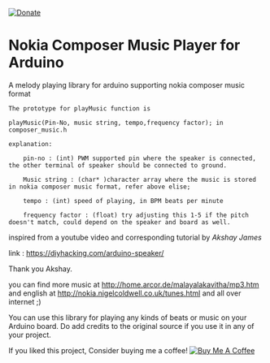 [![Donate](https://img.shields.io/badge/Donate-PayPal-green.svg)](irshadpi77@gmail.com)

# Nokia Composer Music Player for Arduino
A melody playing library for arduino supporting nokia composer music format



	
	The prototype for playMusic function is 

	playMusic(Pin-No, music string, tempo,frequency factor); in composer_music.h
 
 	explanation:

		pin-no : (int) PWM supported pin where the speaker is connected, the other terminal of speaker should be connected to ground.
		
		Music string : (char* )character array where the music is stored in nokia composer music format, refer above elise;
		
		tempo : (int) speed of playing, in BPM beats per minute 
		
		frequency factor : (float) try adjusting this 1-5 if the pitch doesn't match, could depend on the speaker and board as well.
		
 
 
  inspired from a youtube video and corresponding tutorial by *Akshay James*
  
  link :  https://diyhacking.com/arduino-speaker/
  
  Thank you Akshay.
  
  you can find more music at http://home.arcor.de/malayalakavitha/mp3.htm
  and english at http://nokia.nigelcoldwell.co.uk/tunes.html
  and all over internet ;)
  
  
  You can use this library for playing any kinds of beats or music on your Arduino board. Do add credits to the original source if you use it in any of your project.
  
  If you liked this project, Consider buying me a coffee!
  <a href="https://www.buymeacoffee.com/irshadpi" target="_blank"><img src="https://www.buymeacoffee.com/assets/img/custom_images/black_img.png" alt="Buy Me A Coffee" style="height: auto !important;width: auto !important;" ></a>
  
